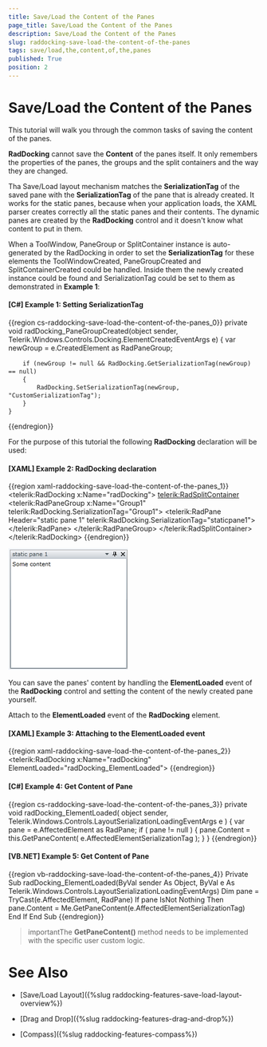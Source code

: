 ```yaml
---
title: Save/Load the Content of the Panes
page_title: Save/Load the Content of the Panes
description: Save/Load the Content of the Panes
slug: raddocking-save-load-the-content-of-the-panes
tags: save/load,the,content,of,the,panes
published: True
position: 2
---
```


# Save/Load the Content of the Panes

This tutorial will walk you through the common tasks of saving the content of the panes.

__RadDocking__ cannot save the __Content__ of the panes itself. It only remembers the properties of the panes, the groups and the split containers and the way they are changed.

Tha Save/Load layout mechanism matches the __SerializationTag__ of the saved pane with the __SerializationTag__ of the pane that is already created. It works for the static panes, because when your application loads, the XAML parser creates correctly all the static panes and their contents. The dynamic panes are created by the __RadDocking__ control and it doesn't know what content to put in them. 

When a ToolWindow, PaneGroup or SplitContainer instance is auto-generated by the RadDocking in order to set the __SerializationTag__ for these elements the ToolWindowCreated, PaneGroupCreated and SplitContainerCreated could be handled. Inside them the newly created instance could be found and SerializationTag could be set to them as demonstrated in __Example 1__:

#### __[C#] Example 1: Setting SerializationTag__

{{region cs-raddocking-save-load-the-content-of-the-panes_0}}
	private void radDocking_PaneGroupCreated(object sender, Telerik.Windows.Controls.Docking.ElementCreatedEventArgs e)
	{
		var newGroup = e.CreatedElement as RadPaneGroup;

		if (newGroup != null && RadDocking.GetSerializationTag(newGroup) == null)
		{
			RadDocking.SetSerializationTag(newGroup, "CustomSerializationTag");
		}
	}
{{endregion}}

For the purpose of this tutorial the following __RadDocking__ declaration will be used:

#### __[XAML] Example 2: RadDocking declaration__

{{region xaml-raddocking-save-load-the-content-of-the-panes_1}}
	<telerik:RadDocking x:Name="radDocking">
	    <telerik:RadSplitContainer>
	        <telerik:RadPaneGroup x:Name="Group1"
	            telerik:RadDocking.SerializationTag="Group1">
	            <telerik:RadPane Header="static pane 1"
	                telerik:RadDocking.SerializationTag="staticpane1">
	                <TextBox Text="Some content" />
	            </telerik:RadPane>
	        </telerik:RadPaneGroup>
	    </telerik:RadSplitContainer>
	</telerik:RadDocking>
{{endregion}}

![](images/RadDocking_Features_SaveLoadPaneContent_010.png)

You can save the panes' content by handling the __ElementLoaded__ event of the __RadDocking__ control and setting the content of the newly created pane yourself.

Attach to the __ElementLoaded__ event of the __RadDocking__ element.

#### __[XAML] Example 3: Attaching to the ElementLoaded event__

{{region xaml-raddocking-save-load-the-content-of-the-panes_2}}
	<telerik:RadDocking x:Name="radDocking" ElementLoaded="radDocking_ElementLoaded">
{{endregion}}

#### __[C#] Example 4: Get Content of Pane__

{{region cs-raddocking-save-load-the-content-of-the-panes_3}}
	private void radDocking_ElementLoaded( object sender, Telerik.Windows.Controls.LayoutSerializationLoadingEventArgs e )
	{
	    var pane = e.AffectedElement as RadPane;
	    if ( pane != null )
	    {
	        pane.Content = this.GetPaneContent( e.AffectedElementSerializationTag );
	    }
	}
{{endregion}}

#### __[VB.NET] Example 5: Get Content of Pane__

{{region vb-raddocking-save-load-the-content-of-the-panes_4}}
	    Private Sub radDocking_ElementLoaded(ByVal sender As Object, ByVal e As Telerik.Windows.Controls.LayoutSerializationLoadingEventArgs)
	        Dim pane = TryCast(e.AffectedElement, RadPane)
	        If pane IsNot Nothing Then
	            pane.Content = Me.GetPaneContent(e.AffectedElementSerializationTag)
	        End If
	    End Sub
{{endregion}}

>importantThe __GetPaneContent()__ method needs to be implemented with the specific user custom logic.


# See Also

 * [Save/Load Layout]({%slug raddocking-features-save-load-layout-overview%})

 * [Drag and Drop]({%slug raddocking-features-drag-and-drop%})

 * [Compass]({%slug raddocking-features-compass%})
